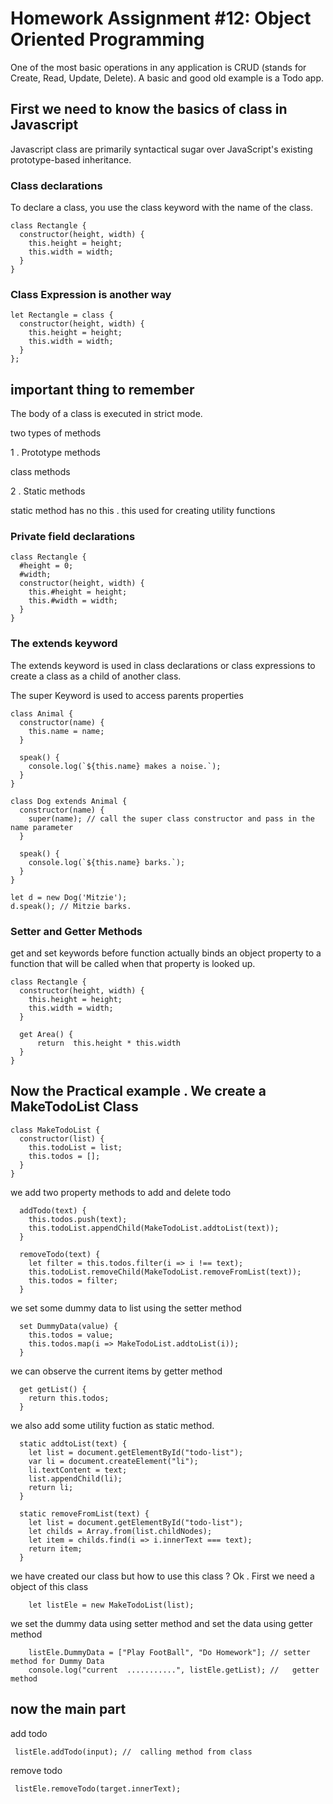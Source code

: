 # Homework Assignment #12: Object Oriented Programming

One of the most basic operations in any application is CRUD (stands for Create, Read, Update, Delete). A basic and good old example is a Todo app.

## First we need to know the basics of class in Javascript

Javascript class are primarily syntactical sugar over JavaScript's existing prototype-based inheritance.

### Class declarations

To declare a class, you use the class keyword with the name of the class.

```
class Rectangle {
  constructor(height, width) {
    this.height = height;
    this.width = width;
  }
}
```

### Class Expression is another way

```
let Rectangle = class {
  constructor(height, width) {
    this.height = height;
    this.width = width;
  }
};
```

## important thing to remember

The body of a class is executed in strict mode.

two types of methods

1 . Prototype methods

class methods

2 . Static methods

static method has no this . this used for creating utility functions

### Private field declarations

```
class Rectangle {
  #height = 0;
  #width;
  constructor(height, width) {
    this.#height = height;
    this.#width = width;
  }
}
```

### The extends keyword

The extends keyword is used in class declarations or class expressions to create a class as a child of another class.

The super Keyword is used to access parents properties

```
class Animal {
  constructor(name) {
    this.name = name;
  }

  speak() {
    console.log(`${this.name} makes a noise.`);
  }
}

class Dog extends Animal {
  constructor(name) {
    super(name); // call the super class constructor and pass in the name parameter
  }

  speak() {
    console.log(`${this.name} barks.`);
  }
}

let d = new Dog('Mitzie');
d.speak(); // Mitzie barks.
```

### Setter and Getter Methods

get and set keywords before function actually binds an object property to a function that will be called when that property is looked up.

```
class Rectangle {
  constructor(height, width) {
    this.height = height;
    this.width = width;
  }

  get Area() {
      return  this.height * this.width
  }
}
```

## Now the Practical example . We create a MakeTodoList Class

```
class MakeTodoList {
  constructor(list) {
    this.todoList = list;
    this.todos = [];
  }
}
```

we add two property methods to add and delete todo

```
  addTodo(text) {
    this.todos.push(text);
    this.todoList.appendChild(MakeTodoList.addtoList(text));
  }

  removeTodo(text) {
    let filter = this.todos.filter(i => i !== text);
    this.todoList.removeChild(MakeTodoList.removeFromList(text));
    this.todos = filter;
  }
```

we set some dummy data to list using the setter method

```
  set DummyData(value) {
    this.todos = value;
    this.todos.map(i => MakeTodoList.addtoList(i));
  }
```

we can observe the current items by getter method

```
  get getList() {
    return this.todos;
  }
```

we also add some utility fuction as static method.

```
  static addtoList(text) {
    let list = document.getElementById("todo-list");
    var li = document.createElement("li");
    li.textContent = text;
    list.appendChild(li);
    return li;
  }

  static removeFromList(text) {
    let list = document.getElementById("todo-list");
    let childs = Array.from(list.childNodes);
    let item = childs.find(i => i.innerText === text);
    return item;
  }
```

we have created our class but how to use this class ? Ok . First we need a object of this class

```
    let listEle = new MakeTodoList(list);
```

we set the dummy data using setter method and set the data using getter method

```
    listEle.DummyData = ["Play FootBall", "Do Homework"]; // setter method for Dummy Data
    console.log("current  ...........", listEle.getList); //   getter method
```

## now the main part

add todo

```
 listEle.addTodo(input); //  calling method from class
```

remove todo

```
 listEle.removeTodo(target.innerText);

```